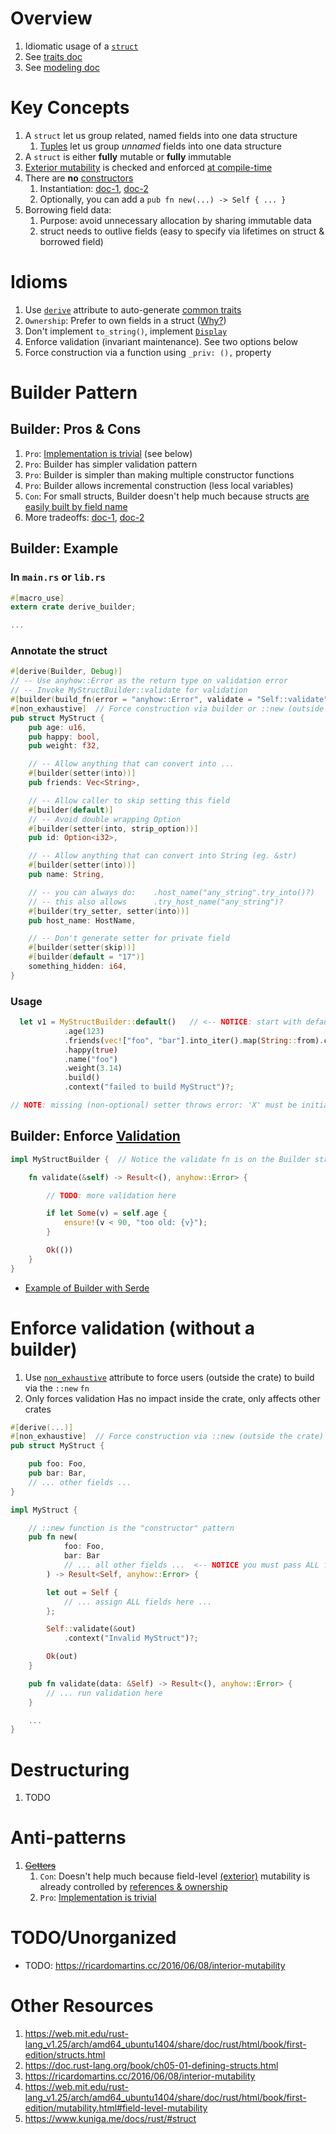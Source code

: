 # Overview

1. Idiomatic usage of a [`struct`](https://doc.rust-lang.org/book/ch05-01-defining-structs.html)
1. See [traits doc](./traits.md)
1. See [modeling doc](./modeling.md)

# Key Concepts

1. A `struct` let us group related, named fields into one data structure
    1. [Tuples](https://doc.rust-lang.org/rust-by-example/primitives/tuples.html) let us group *unnamed* fields into one data structure
1. A `struct` is either **fully** mutable or **fully** immutable
1. [Exterior mutability](https://doc.rust-lang.org/rust-by-example/scope/borrow/mut.html) is checked and enforced [at compile-time](https://doc.rust-lang.org/std/keyword.mut.html)
1. There are **no** [constructors](https://en.wikipedia.org/wiki/Constructor_(object-oriented_programming))
    1. Instantiation: [doc-1](https://doc.rust-lang.org/std/keyword.struct.html#instantiation), [doc-2](https://doc.rust-lang.org/nomicon/constructors.html)
    1. Optionally, you can add a `pub fn new(...) -> Self { ... }`
1. Borrowing field data:
    1. Purpose: avoid unnecessary allocation by sharing immutable data
    1. struct needs to outlive fields (easy to specify via lifetimes on struct & borrowed field)


# Idioms

1. Use [`derive`](./traits.derive.md) attribute to auto-generate [common traits](./traits.derive.md)
1. `Ownership`: Prefer to own fields in a struct ([Why?](https://www.lurklurk.org/effective-rust/lifetimes.html#lifetimes-in-data-structures))
1. Don't implement `to_string()`, implement [`Display`](https://doc.rust-lang.org/std/fmt/trait.Display.html)
1. Enforce validation (invariant maintenance). See two options below
1. Force construction via a function using `_priv: (),` property

# Builder Pattern

## Builder: Pros & Cons

1. `Pro`: [Implementation is trivial](https://docs.rs/derive_builder/latest/derive_builder/) (see below)
1. `Pro`: Builder has simpler validation pattern
1. `Pro`: Builder is simpler than making multiple constructor functions
1. `Pro`: Builder allows incremental construction (less local variables)
1. `Con`: For small structs, Builder doesn't help much because structs [are easily built by field name](https://doc.rust-lang.org/book/ch05-01-defining-structs.html#using-the-field-init-shorthand)
1. More tradeoffs: [doc-1](https://rust-unofficial.github.io/patterns/patterns/creational/builder.html), [doc-2](https://www.lurklurk.org/effective-rust/builders.html)

## Builder: Example

### In `main.rs` or `lib.rs`

```rust
#[macro_use]
extern crate derive_builder;

...
```

### Annotate the struct

```rust
#[derive(Builder, Debug)]
// -- Use anyhow::Error as the return type on validation error
// -- Invoke MyStructBuilder::validate for validation
#[builder(build_fn(error = "anyhow::Error", validate = "Self::validate"))]
#[non_exhaustive]  // Force construction via builder or ::new (outside the crate)
pub struct MyStruct {
    pub age: u16,
    pub happy: bool,
    pub weight: f32,

    // -- Allow anything that can convert into ...
    #[builder(setter(into))]
    pub friends: Vec<String>,

    // -- Allow caller to skip setting this field
    #[builder(default)]
    // -- Avoid double wrapping Option
    #[builder(setter(into, strip_option))]
    pub id: Option<i32>,

    // -- Allow anything that can convert into String (eg. &str)
    #[builder(setter(into))]
    pub name: String,

    // -- you can always do:    .host_name("any_string".try_into()?)
    // -- this also allows      .try_host_name("any_string")?
    #[builder(try_setter, setter(into))]
    pub host_name: HostName,

    // -- Don't generate setter for private field
    #[builder(setter(skip))]
    #[builder(default = "17")]
    something_hidden: i64,
}
```

### Usage

```rust
  let v1 = MyStructBuilder::default()   // <-- NOTICE: start with default on builder
            .age(123)
            .friends(vec!["foo", "bar"].into_iter().map(String::from).collect_vec())
            .happy(true)
            .name("foo")
            .weight(3.14)
            .build()
            .context("failed to build MyStruct")?;

// NOTE: missing (non-optional) setter throws error: 'X' must be initialized            
```

## Builder: Enforce [Validation](https://docs.rs/derive_builder/latest/derive_builder/#pre-build-validation)

```rust
impl MyStructBuilder {  // Notice the validate fn is on the Builder struct

    fn validate(&self) -> Result<(), anyhow::Error> {

        // TODO: more validation here

        if let Some(v) = self.age {
            ensure!(v < 90, "too old: {v}");
        }

        Ok(())
    }
}
```

- [Example of Builder with Serde](./json.md)


# Enforce validation (without a builder)

1. Use [`non_exhaustive`](https://doc.rust-lang.org/reference/attributes/type_system.html) attribute to force users (outside the crate) to build via the `::new` `fn`
1. Only forces validation Has no impact inside the crate, only affects other crates

```rust
#[derive(...)]
#[non_exhaustive]  // Force construction via ::new (outside the crate)
pub struct MyStruct {

    pub foo: Foo,
    pub bar: Bar,
    // ... other fields ...
}

impl MyStruct {

    // ::new function is the "constructor" pattern
    pub fn new(
            foo: Foo,
            bar: Bar
            // ... all other fields ...  <-- NOTICE you must pass ALL fields
        ) -> Result<Self, anyhow::Error> {

        let out = Self {
            // ... assign ALL fields here ...
        };

        Self::validate(&out)
            .context("Invalid MyStruct")?;

        Ok(out)
    }

    pub fn validate(data: &Self) -> Result<(), anyhow::Error> {
        // ... run validation here
    }

    ...
}    
```

# Destructuring

1. TODO

# Anti-patterns

1. ~~[Getters](https://codehs.gitbooks.io/apjava/content/Classes-And-Object-Oriented-Programming/getter-and-setter-methods.html)~~
    1. `Con`: Doesn't help much because field-level [(exterior)](https://web.mit.edu/rust-lang_v1.25/arch/amd64_ubuntu1404/share/doc/rust/html/book/first-edition/mutability.html#interior-vs-exterior-mutability) mutability is already controlled by [references & ownership](https://web.mit.edu/rust-lang_v1.25/arch/amd64_ubuntu1404/share/doc/rust/html/book/first-edition/mutability.html#field-level-mutability)
    1. `Pro`: [Implementation is trivial](https://docs.rs/derive-getters/0.2.0/derive_getters/)

# TODO/Unorganized

- TODO: https://ricardomartins.cc/2016/06/08/interior-mutability

# Other Resources

1. https://web.mit.edu/rust-lang_v1.25/arch/amd64_ubuntu1404/share/doc/rust/html/book/first-edition/structs.html
1. https://doc.rust-lang.org/book/ch05-01-defining-structs.html
1. https://ricardomartins.cc/2016/06/08/interior-mutability
1. https://web.mit.edu/rust-lang_v1.25/arch/amd64_ubuntu1404/share/doc/rust/html/book/first-edition/mutability.html#field-level-mutability
1. https://www.kuniga.me/docs/rust/#struct

